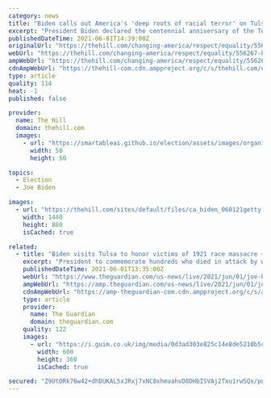 ```yaml
---
category: news
title: "Biden calls out America's 'deep roots of racial terror' on Tulsa massacre's 100th anniversary"
excerpt: "President Biden declared the centennial anniversary of the Tulsa Race Massacre a Day of Remembrance. In a statement, Biden spoke about systemic racism in the U.S. and continued fallout from racial redlining."
publishedDateTime: 2021-06-01T14:39:00Z
originalUrl: "https://thehill.com/changing-america/respect/equality/556267-biden-calls-out-americas-deep-roots-of-racial-terror-on"
webUrl: "https://thehill.com/changing-america/respect/equality/556267-biden-calls-out-americas-deep-roots-of-racial-terror-on"
ampWebUrl: "https://thehill.com/changing-america/respect/equality/556267-biden-calls-out-americas-deep-roots-of-racial-terror-on?amp"
cdnAmpWebUrl: "https://thehill-com.cdn.ampproject.org/c/s/thehill.com/changing-america/respect/equality/556267-biden-calls-out-americas-deep-roots-of-racial-terror-on?amp"
type: article
quality: 114
heat: -1
published: false

provider:
  name: The Hill
  domain: thehill.com
  images:
    - url: "https://smartableai.github.io/election/assets/images/organizations/thehill.com-50x50.jpg"
      width: 50
      height: 50

topics:
  - Election
  - Joe Biden

images:
  - url: "https://thehill.com/sites/default/files/ca_biden_060121getty.jpg"
    width: 1440
    height: 880
    isCached: true

related:
  - title: "Biden visits Tulsa to honor victims of 1921 race massacre – US politics live"
    excerpt: "President to commemorate hundreds who died in attack by white mob – follow all the day’s politics news"
    publishedDateTime: 2021-06-01T13:35:00Z
    webUrl: "https://www.theguardian.com/us-news/live/2021/jun/01/joe-biden-tulsa-oklahoma-race-massacre-us-politics-live?page=with:block-60b645058f08b9889b365a08"
    ampWebUrl: "https://amp.theguardian.com/us-news/live/2021/jun/01/joe-biden-tulsa-oklahoma-race-massacre-us-politics-live"
    cdnAmpWebUrl: "https://amp-theguardian-com.cdn.ampproject.org/c/s/amp.theguardian.com/us-news/live/2021/jun/01/joe-biden-tulsa-oklahoma-race-massacre-us-politics-live"
    type: article
    provider:
      name: The Guardian
      domain: theguardian.com
    quality: 122
    images:
      - url: "https://i.guim.co.uk/img/media/0d3ad303e825c14e8de5210b5c83e95d929b332d/0_107_3980_2389/master/3980.jpg?width=300&quality=45&auto=format&fit=max&dpr=2&s=1beca5805e55e7773443ec4f37679480"
        width: 600
        height: 360
        isCached: true

secured: "Z9UtORk76w42+dhDUKAL5xJRxj7xNC8xhmuahvD8DHbISVAj2Txu1rwSQx/pnUyKz2R52nXkui/NT/J0sqkg+kmnS77D3XmDjupv9myYEApPk+tRuebVkAAgTf024A1XYQGACAKy3BppwKKVqfak0WGyrbSK2iknvUIjShRvaceau6jmKjz4iB63I8Aydzhd541sXGtMfOLyboxOGAXnkfso1guP9N4gmrNLX0EPjlo6NC5YSpGkbITDW78jNnifOIgDP18POIgJiru7/Ne509j1UXPA9JOU+sOhytM1qWkLtn8xCvE1bcoX4dfhLlxokB3s5QDhNKC97lFRmJTyQn4Fgs4h7iEI1AxkxSZxiGM=;qR8Rpd4WQZkrno96faAgLA=="
---
```


